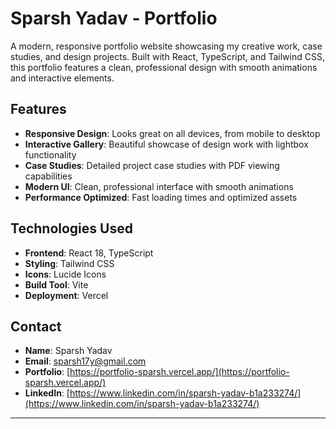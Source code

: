 # Sparsh Yadav - Portfolio

A modern, responsive portfolio website showcasing my creative work, case studies, and design projects. Built with React, TypeScript, and Tailwind CSS, this portfolio features a clean, professional design with smooth animations and interactive elements.

## Features

- **Responsive Design**: Looks great on all devices, from mobile to desktop
- **Interactive Gallery**: Beautiful showcase of design work with lightbox functionality
- **Case Studies**: Detailed project case studies with PDF viewing capabilities
- **Modern UI**: Clean, professional interface with smooth animations
- **Performance Optimized**: Fast loading times and optimized assets

## Technologies Used

- **Frontend**: React 18, TypeScript
- **Styling**: Tailwind CSS
- **Icons**: Lucide Icons
- **Build Tool**: Vite
- **Deployment**: Vercel

## Contact

- **Name**: Sparsh Yadav
- **Email**: sparsh17y@gmail.com
- **Portfolio**: [https://portfolio-sparsh.vercel.app/](https://portfolio-sparsh.vercel.app/)
- **LinkedIn**: [https://www.linkedin.com/in/sparsh-yadav-b1a233274/](https://www.linkedin.com/in/sparsh-yadav-b1a233274/)

---
